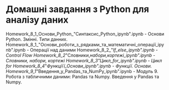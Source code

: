 # Домашні завдання з Python для аналізу даних
Homework_8_1_Основи_Python_"Cинтаксис_Python_ipynb".ipynb - Основи Python. Змінні. Типи данних.
Homework_8_1_"Основи_роботи_з_рядками_та_математичні_операції_ipynb".ipynb - Операції над даними
Homework_8_2_"_If_else_ipynb".ipynb - Control Flow
Homework_8_2_"Словники,_набори,_кортежі_ipynb".ipynb - Словники, набори, кортежі
Homework_8_3_"Цикл_for_ipynb".ipynb - Цикл for
Homework_8_4_"_Функціїї_Основи_ipynb".ipynb - Функції. Основи.
Homework_9_1_"Введення_у_Pandas_та_NumPy_ipynb".ipynb - Модуль 9. Робота з табличними даними: Pandas та Numpy. Введення у Pandas та Numpy.
